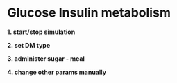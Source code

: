 <div class="w3-row">
<div class="w3-half">

# Glucose Insulin metabolism

**1. start/stop simulation**

<bdl-fmi id="idfmi" mode="continuous" src="Metabolism_GlucoseInsulin_Models_GIRegulationComponent.js" fminame="Metabolism_GlucoseInsulin_Models_GIRegulationComponent" tolerance="0.001" starttime="0" fstepsize="360" fpslimit="10" guid="{27b77776-9fac-46c5-9a3f-9c5961d2e919}" valuereferences="335544322,335544321,637534222,335544320,905969685" valuelabels="glucoseConcMmolL,insulinConc,renalLoss.inflow.q,glucoseConc,to_pmolperL.y" inputs="id1,16777226,1,3600000000,t;id2,16777227,1,1,t;id3,16777225,1,3600000000,t;id4,16777222,1,1,t;id5,16777223,1,1,t;id6,16777229,1,1,t;id7,16777219,1,3600000000,t;id8,16777231,1,1,t;id9,33554434,1,1000,t;id11,16777233,1,1,t" inputlabels="renalLoss.desiredFlowRate,renalLoss.threshold,tissueUtilization.desiredFlowRate,insulinProduction.beta_mu,insulinProduction.phi,tissueUtilizationInsulinDependent.Nu_permu,glucoseProduction.desiredFlowRate,kgperm3tommolperl.k,glucosePortion.ingestAmmount,glucosePortion.ingestRate"></bdl-fmi>

**2. set DM type**

<bdl-buttonparams title="hyperins" ids="id4,id6" values="2860,139000" fromid="idfmi"> </bdl-buttonparams>
<bdl-buttonparams title="normal" ids="id4,id6" values="1430,139000" fromid="idfmi"> </bdl-buttonparams>

**3. administer sugar - meal**

<bdl-buttonparams title="10g (teaspoon)" ids="id9" values="10" fromid="idfmi"> </bdl-buttonparams>
<bdl-buttonparams title="50g (meal)" ids="id9" values="50" fromid="idfmi"> </bdl-buttonparams>
<bdl-buttonparams title="100g (1l coke)" ids="id9" values="100" fromid="idfmi"> </bdl-buttonparams>

**4. change other params manually**

<bdl-range id="id1" title="renalLoss [ml/h]" min="6000" max="72000" default="7200" step="100"></bdl-range>

<bdl-range id="id2" title="renalLoss threshold [mg/ml]" min="0.25" max="5" default="3.8" step="0.05"  initdefault="true"></bdl-range> <!--was 2.5 -->

<bdl-range id="id3" title="tissueUtilization [ml/h]" min="300" max="24700" default="2470" step="10"></bdl-range>

<bdl-range id="id4" title="insulin production (beta) [ml.mU/mg.h]" min="10" max="2860" default="1430" step="10"></bdl-range>

<bdl-range id="id5" title="insulin production threshold (phi) [mg/ml]" min="0.2" max="1" default="0.51" step="0.01"></bdl-range>

<bdl-range id="id6" title="tissueUtilization Insulin Dependent (nu) [ml/h/mU]" min="13900" max="239000" default="139000" step="100"></bdl-range>

<bdl-range id="id7" title="glucose Production Rate [mg/h]" min="800" max="86000" default="8400" step="100"></bdl-range>

<bdl-range id="id11" title="glucose ingest rate" min="0.0001" max="0.001" default="0.0005" step="0.0001" initdefault="true"></bdl-range>

</div>
<div class="w3-half">

<bdl-chartjs-time width="400" height="200" fromid="idfmi" labels="glucose [mmol/l]" initialdata="" refindex="0" refvalues="1" throttle="100" timedenom="3600" maxdata="512"></bdl-chartjs-time> <bdl-value fromid="idfmi" refindex="0" default="0" class="w3-xxlarge w3-right w3-blue" throttle="1000"></bdl-value>

<bdl-chartjs-time width="400" height="200" fromid="idfmi" labels="insulin [pmol/L]" initialdata="" refindex="4" refvalues="1" throttle="100" timedenom="3600" maxdata="512" colorindex=1></bdl-chartjs-time> <bdl-value fromid="idfmi" refindex="4" default="0"  class="w3-xxlarge w3-right w3-red" throttle="1000"></bdl-value>

<bdl-chartjs-time width="400" height="200" fromid="idfmi" labels="renal loss [g/h]" initialdata="" refindex="2" refvalues="1" throttle="100"  maxdata="512" colorindex=2 convertors="3600000,1" timedenom="3600"></bdl-chartjs-time> <bdl-value fromid="idfmi" refindex="2" default="0"  class="w3-xxlarge w3-right w3-green" throttle="1000" convertor="3600000,1"></bdl-value>



</div>
</div>


